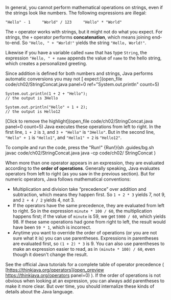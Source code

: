 In general, you cannot perform mathematical operations on strings, even if the strings look like numbers. The following expressions are illegal:

```code
"Hello" - 1     "World" / 123     "Hello" * "World"
```


The `+` operator works with strings, but it might not do what you expect. For strings, the `+` operator performs **concatenation**, which means joining end-to-end. So `"Hello, " + "World!"` yields the string `"Hello, World!"`.

Likewise if you have a variable called `name` that has type `String`, the expression `"Hello, " + name` appends the value of `name` to the hello string, which creates a personalized greeting.

Since addition is defined for both numbers and strings, Java performs automatic conversions you may not [ expect:](open_file code/ch02/StringConcat.java panel=0 ref="System.out.println" count=5)


```code
System.out.println(1 + 2 + "Hello");
// the output is 3Hello

System.out.println("Hello" + 1 + 2);
// the output is Hello12
```

[Click to remove the highlight](open_file code/ch02/StringConcat.java panel=0 count=5)
 Java executes these operations from left to right. In the first line, `1 + 2` is `3`, and `3 + "Hello"` is `"3Hello"`. But in the second line, `"Hello" + 1` is `"Hello1"`, and `"Hello1" + 2` is `"Hello12"`.

To compile and run the code, press the "Run!"
{Run!}(sh .guides/bg.sh javac code/ch02/StringConcat.java java -cp code/ch02/ StringConcat )




When more than one operator appears in an expression, they are evaluated according to the **order of operations**. Generally speaking, Java evaluates operators from left to right (as you saw in the previous section). But for numeric operators, Java follows mathematical conventions:



* Multiplication and division take “precedence” over addition and subtraction, which means they happen first. So `1 + 2 * 3` yields 7, not 9, and `2 + 4 / 2` yields 4, not 3.
* If the operators have the same precedence, they are evaluated from left to right. So in the expression `minute * 100 / 60`, the multiplication happens first; if the value of `minute` is 59, we get `5900 / 60`, which yields 98. If these same operations had gone from right to left, the result would have been `59 * 1`, which is incorrect.
* Anytime you want to override the order of operations (or you are not sure what it is) you can use parentheses. Expressions in parentheses are evaluated first, so `(1 + 2) * 3` is 9. You can also use parentheses to make an expression easier to read, as in `(minute * 100) / 60`, even though it doesn't change the result.



See the official Java tutorials for a complete table of operator precedence ( [https://thinkjava.org/operators](open_preview https://thinkjava.org/operators panel=0) ). If the order of operations is not obvious when looking at an expression, you can always add parentheses to make it more clear. But over time, you should internalize these kinds of details about the Java language.